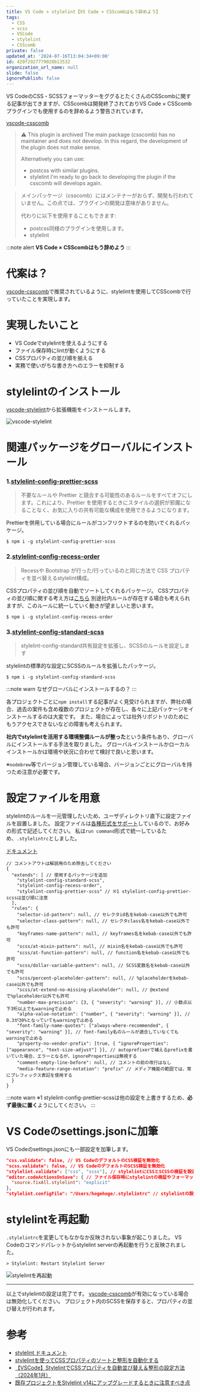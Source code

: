 ```yaml
---
title: VS Code × stylelint【VS Code × CSScombはもう辞めよう】
tags:
  - CSS
  - scss
  - VSCode
  - stylelint
  - CSScomb
private: false
updated_at: '2024-07-16T13:04:34+09:00'
id: 429f2927779020b13532
organization_url_name: null
slide: false
ignorePublish: false
---
```

VS CodeのCSS・SCSSフォーマッターをググるとたくさんのCSScombに関する記事が出てきますが、CSScombは開発終了されておりVS Code × CSScombプラグインでも使用するのを辞めるよう警告されています。

[vscode-csscomb](https://marketplace.visualstudio.com/items?itemName=mrmlnc.vscode-csscomb)

> :warning: This plugin is archived
> The main package (csscomb) has no maintainer and does not develop. In this regard, the development of the plugin does not make sense.
> 
> Alternatively you can use:
> 
> - postcss with similar plugins.
> - stylelint
> I'm ready to go back to developing the plugin if the csscomb will develops again.

> メインパッケージ（csscomb）にはメンテナーがおらず、開発も行われていません。この点では、プラグインの開発は意味がありません。
> 
> 代わりに以下を使用することもできます:
> 
> - postcss同様のプラグインを使用します。
> - stylelint

:::note alert
**VS Code × CSScombはもう辞めよう**
:::





# 代案は？
[vscode-csscomb](https://marketplace.visualstudio.com/items?itemName=mrmlnc.vscode-csscomb)で推奨されているように、stylelintを使用してCSScombで行っていたことを実現します。





# 実現したいこと
- VS Codeでstylelintを使えるようにする
- ファイル保存時にlintが動くようにする
- CSSプロパティの並び順を揃える
- 実務で使いがちな書き方へのエラーを抑制する





# stylelintのインストール
[vscode-stylelint](https://marketplace.visualstudio.com/items?itemName=stylelint.vscode-stylelint)から拡張機能をインストールします。

![vscode-stylelint](https://i.gyazo.com/0f86c91e7d718189646820217231c85c.jpg)





# 関連パッケージをグローバルにインストール
### 1.[stylelint-config-prettier-scss](https://www.npmjs.com/package/stylelint-config-prettier-scss)
> 不要なルールや Prettier と競合する可能性のあるルールをすべてオフにします。これにより、Prettier を使用するときにスタイルの選択が邪魔になることなく、お気に入りの共有可能な構成を使用できるようになります。

Prettierを併用している場合にルールがコンフリクトするのを防いでくれるパッケージ。

```
$ npm i -g stylelint-config-prettier-scss
```

### 2.[stylelint-config-recess-order](https://www.npmjs.com/package/stylelint-config-recess-order)
> Recessや Bootstrap が行った/行っているのと同じ方法で CSS プロパティを並べ替えるstylelint構成。

CSSプロパティの並び順を自動でソートしてくれるパッケージ。
CSSプロパティの並び順に関する考え方は[こちら](https://markdotto.com/2011/11/29/css-property-order/)
別途社内ルールが存在する場合も考えられますが、このルールに統一していく動きが望ましいと思います。

```
$ npm i -g stylelint-config-recess-order
```

### 3.[stylelint-config-standard-scss](https://www.npmjs.com/package/stylelint-config-standard-scss)
> stylelint-config-standard共有設定を拡張し、SCSSのルールを設定します

stylelintの標準的な設定にSCSSのルールを拡張したパッケージ。

```
$ npm i -g stylelint-config-standard-scss
```

:::note warn
なぜグローバルにインストールするの？
:::

各プロジェクトごとに`npm install`する記事がよく見受けられますが、弊社の場合、過去の案件も含め複数のプロジェクトが存在し、各々に上記パッケージをインストールするのは大変です。
また、場合によっては社外リポジトリのためにもうアクセスできないなどの障害も考えられます。

**社内でstylelintを活用する環境整備ルールが整った**という条件もあり、グローバルにインストールする手法を取りました。
グローバルインストールかローカルインストールかは環境や状況に合わせて検討で良いと思います。

※`nodebrew`等でバージョン管理している場合、バージョンごとにグローバルを持つため注意が必要です。





# 設定ファイルを用意
stylelintのルールを一元管理したいため、ユーザディレクトリ直下に設定ファイルを設置しました。
設定ファイルは[各種形式をサポート](https://stylelint.io/user-guide/configure/)しているので、お好みの形式で記述してください。
私は`run command`形式で統一しているため、`.stylelintrc`としました。

[ドキュメント](https://stylelint.io/user-guide/rules)

```/Users/hogehoge/.stylelintrc
// コメントアウトは解説用のため除去してください
{
  "extends": [ // 使用するパッケージを追加
    "stylelint-config-standard-scss",
    "stylelint-config-recess-order",
    "stylelint-config-prettier-scss" // ※1 stylelint-config-prettier-scssは並び順に注意
  ],
  "rules": {
    "selector-id-pattern": null, // セレクタid名をkebab-case以外でも許可
    "selector-class-pattern": null, // セレクタclass名をkebab-case以外でも許可
    "keyframes-name-pattern": null, // keyframes名をkebab-case以外でも許可
    "scss/at-mixin-pattern": null, // mixin名をkebab-case以外でも許可
    "scss/at-function-pattern": null, // function名をkebab-case以外でも許可
    "scss/dollar-variable-pattern": null, // SCSS変数名をkebab-case以外でも許可
    "scss/percent-placeholder-pattern": null, // %placeholderをkebab-case以外でも許可
    "scss/at-extend-no-missing-placeholder": null, // @extendで%placeholder以外でも許可
    "number-max-precision": [3, { "severity": "warning" }], // 小数点以下3桁以上でもwarningで止める
    "alpha-value-notation": ["number", { "severity": "warning" }], // 0.3が30%となっていてもwarningで止める 
    "font-family-name-quotes": ["always-where-recommended", { "severity": "warning" }], // font-family名のルールが適合していなくてもwarningで止める
    "property-no-vendor-prefix": [true, { "ignoreProperties": ["appearance", "text-size-adjust"] }], // autoprefixerで補えるprefixを書いていた場合、エラーとなるが、ignorePropertiesは無視する
    "comment-empty-line-before": null, // コメントの前の改行はなし
    "media-feature-range-notation": "prefix" // メディア機能の範囲では、常にプレフィックス表記を使用する
  }
}
```

:::note warn
※1
stylelint-config-prettier-scssは他の設定を上書きするため、**必ず最後に置く**ようにしてください。
:::




# VS Codeのsettings.jsonに加筆
VS Codeのsettings.jsonにも一部設定を加筆します。

```settings.json
"css.validate": false, // VS CodeのデフォルトのCSS検証を無効化
"scss.validate": false, // VS CodeのデフォルトのSCSS検証を無効化
"stylelint.validate": ["css", "scss"], // stylelintにCSSとSCSSの検証を設定
"editor.codeActionsOnSave": { // ファイル保存時にstylelintの検証やフォーマットが実行されるように設定
  "source.fixAll.stylelint": "explicit"
},
"stylelint.configFile": "/Users/hogehoge/.stylelintrc" // stylelintの設定ファイルパスを指定
```




# stylelintを再起動
`.stylelintrc`を変更してもなかなか反映されない事象が起こりました。
VS Codeのコマンドパレットからstylelint serverの再起動を行うと反映されました。

```
> Stylelint: Restart Stylelint Server
```

![stylelintを再起動](https://i.gyazo.com/d187bd04d2ea908178476c71f572e3f2.png)


---

以上でstylelintの設定は完了です。
[vscode-csscomb](https://marketplace.visualstudio.com/items?itemName=mrmlnc.vscode-csscomb)が有効になっている場合は無効化してください。
プロジェクト内のSCSSを保存すると、プロパティの並び替えが行われます。


# 参考
- [stylelint ドキュメント](https://stylelint.io/)
- [stylelintを使ってCSSプロパティのソートと整形を自動化する](https://oshin.tokyo/entry/2020-stylelint)
- [【VSCode】StylelintでCSSプロパティを自動並び替え＆整形の設定方法（2024年1月）](https://kenyo--c.com/vscode/2838/)
- [既存プロジェクトをStylelint v14にアップグレードするときに注意すべき点](https://flex-box.net/stylelint-v14/)
